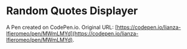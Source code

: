 # Random Quotes Displayer

A Pen created on CodePen.io. Original URL: [https://codepen.io/lianza-lfieromeo/pen/MWmLMYd](https://codepen.io/lianza-lfieromeo/pen/MWmLMYd).


